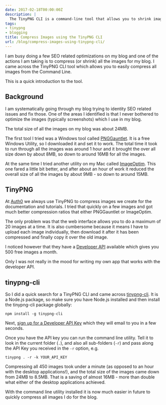 ```yaml
---
date: 2017-02-18T00:00:00Z
description: |
  The TinyPNG CLI is a command-line tool that allows you to shrink images using the TinyPNG API.
tags:
- tinypng
- blogging
title: Compress Images using the TinyPNG CLI
url: /blog/compress-images-using-tinypng-cli/
---
```


I am busy doing a few SEO related optimizations on my blog and one of the actions I am taking is to compress (or shrink) all the images for my blog. I came across the TinyPNG CLI tool which allows you to easily compress all images from the Command Line.

This is a quick introduction to the tool.

## Background

I am systematically going through my blog trying to identity SEO related issues and fix those. One of the areas I identified is that I never bothered to optimize the images (typically screenshots) which I use in my blog.

The total size of all the images on my blog was about 24MB. 

The first tool I tried was a Windows tool called [PNGGauntlet](https://pnggauntlet.com/). It is a free Windows Utility, so I downloaded it and set it to work. The total time it took to run through all the images was around 1 hour and it brought the over all size down by about 8MB, so down to around 16MB for all the images.

At the same time I tried another utility on my Mac called [ImageOptim](https://imageoptim.com/mac). This one fared a little bit better, and after about an hour of work it reduced the overall size of all the images by about 9MB - so down to around 15MB.

## TinyPNG

At [Auth0](https://auth0.com/) we always use TinyPNG to compress images we create for the documentation and tutorials. I tried that quickly on a few images and got much better compression ratios that either PNGGauntlet or ImageOptim.

The only problem was that the web interface allows you to do a maximum of 20 images at a time. It is also cumbersome because it means I have to upload each image individually, then download it after it has been compressed and finally copy it over the old image.

I noticed however that they have a [Developer API](https://tinypng.com/developers) available which gives you 500 free images a month.

Only I was not really in the mood for writing my own app that works with the developer API.

## tinypng-cli

So I did a quick search for a TinyPNG CLI and came across [tinypng-cli](https://www.npmjs.com/package/tinypng-cli). It is a Node.js package, so make sure you have Node.js installed and then install the tinypng-cli package globally:

```text
npm install -g tinypng-cli
```

Next, [sign up for a Developer API Key](https://tinypng.com/developers) which they will email to you in a few seconds.

Once you have the API key you can run the command line utility. Tell it to look in the current folder (`.`), and also all sub-folders (`-r`) and pass along the API Key you received in the `-r` option, e.g.

```text
tinypng . -r -k YOUR_API_KEY
```

Compressing all 450 images took under a minute (as opposed to an hour with the desktop applications!), and the total size of the images came down from 24MB to 8.5MB. That is a saving of almost 16MB - more than double what either of the desktop applications achieved.

With the command line utility installed it is now much easier in future to quickly compress all images I do for the blog.